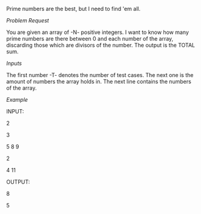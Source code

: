 Prime numbers are the best, but I need to find 'em all.

  
  *Problem Request*

You are given an array of -N- positive integers. 
I want to know how many prime numbers are there between 0 and each number of the array, 
discarding those which are divisors of the number.
The output is the TOTAL sum.

  *Inputs*

The first number -T- denotes the number of test cases. 
The next one is the amount of numbers the array holds in.
The next line contains the numbers of the array.

  *Example*
  
INPUT:

2

3

5 8 9

2

4 11

OUTPUT:

8

5
